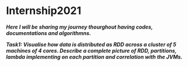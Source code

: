 # Internship2021

***Here I will be sharing my journey thourghout having codes, documentations and algorithmns.***



***Task1: Visualise how data is distributed as RDD across a cluster of 5 machines of 4 cores. Describe a complete picture of RDD, partitions, lambda implementing on each partition and correlation with the JVMs.***


